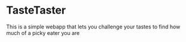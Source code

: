 # TasteTaster
This is a simple webapp that lets you challenge your tastes to find how much of a picky eater you are
